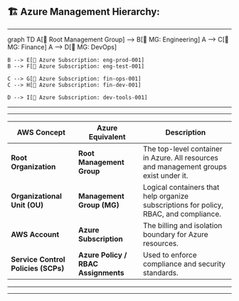 ## 🏗️ Azure Management Hierarchy:

---
graph TD
    A[🏢 Root Management Group] --> B[📁 MG: Engineering]
    A --> C[📁 MG: Finance]
    A --> D[📁 MG: DevOps]

    B --> E[💠 Azure Subscription: eng-prod-001]
    B --> F[💠 Azure Subscription: eng-test-001]

    C --> G[💠 Azure Subscription: fin-ops-001]
    C --> H[💠 Azure Subscription: fin-dev-001]

    D --> I[💠 Azure Subscription: dev-tools-001]


---
---

| AWS Concept                         | Azure Equivalent                    | Description                                                                           |
| ----------------------------------- | ----------------------------------- | ------------------------------------------------------------------------------------- |
| **Root Organization**               | **Root Management Group**           | The top-level container in Azure. All resources and management groups exist under it. |
| **Organizational Unit (OU)**        | **Management Group (MG)**           | Logical containers that help organize subscriptions for policy, RBAC, and compliance. |
| **AWS Account**                     | **Azure Subscription**              | The billing and isolation boundary for Azure resources.                               |
| **Service Control Policies (SCPs)** | **Azure Policy / RBAC Assignments** | Used to enforce compliance and security standards.                                    |

---
---
